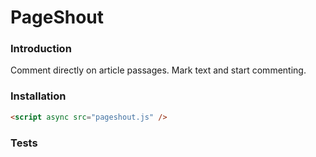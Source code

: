 # PageShout

### Introduction

Comment directly on article passages. Mark text and start commenting.

### Installation

```html
<script async src="pageshout.js" />
```

### Tests

